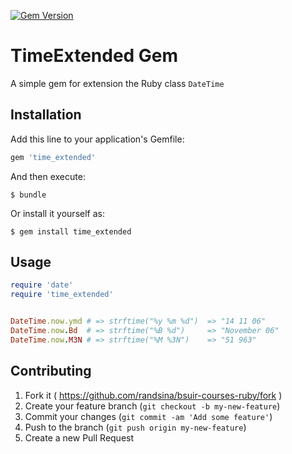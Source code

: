 [![Gem Version](https://badge.fury.io/rb/time_extended.svg)](http://badge.fury.io/rb/time_extended)

# TimeExtended Gem

A simple gem for extension the Ruby class `DateTime`

## Installation

Add this line to your application's Gemfile:

```ruby
gem 'time_extended'
```

And then execute:

    $ bundle

Or install it yourself as:

    $ gem install time_extended

## Usage

```ruby
require 'date'
require 'time_extended'


DateTime.now.ymd # => strftime("%y %m %d")  => "14 11 06"
DateTime.now.Bd  # => strftime("%B %d")     => "November 06"
DateTime.now.M3N # => strftime("%M %3N")    => "51 963"
```

## Contributing

1. Fork it ( https://github.com/randsina/bsuir-courses-ruby/fork )
2. Create your feature branch (`git checkout -b my-new-feature`)
3. Commit your changes (`git commit -am 'Add some feature'`)
4. Push to the branch (`git push origin my-new-feature`)
5. Create a new Pull Request
